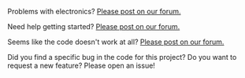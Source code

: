 Problems with electronics?  [Please post on our forum.](https://forum.pololu.com/)

Need help getting started?  [Please post on our forum.](https://forum.pololu.com/)

Seems like the code doesn't work at all?  [Please post on our forum.](https://forum.pololu.com/)

Did you find a specific bug in the code for this project? Do you want to request a new feature?  Please open an issue!
